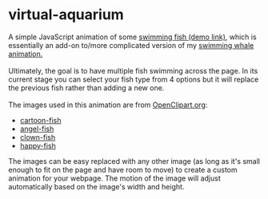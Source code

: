 # virtual-aquarium
A simple JavaScript animation of some <a href="https://susiebutler.com/project-virtual-aquarium/">swimming fish (demo link)</a>, which is essentially an add-on to/more complicated version of my <a href="http://susieboyland.com/swimmingwhale/" target="_blank">swimming whale animation.</a>
<br><br>Ultimately, the goal is to have multiple fish swimming across the page. In its current stage you can select your fish type from 4 options but it will replace the previous fish rather than adding a new one.
<br><br>The images used in this animation are from <a href="https://openclipart.org" target="_blank">OpenClipart.org</a>:
<ul>
  <li><a href="https://openclipart.org/detail/277787/cartoon-fish" target="_blank">cartoon-fish</a></li>
  <li><a href="https://openclipart.org/detail/122389/angel-fish" target="_blank">angel-fish</a></li>
  <li><a href="https://openclipart.org/detail/172295/clown-fish" target="_blank">clown-fish</a></li>
  <li><a href="https://openclipart.org/detail/2707/happy-fish" target="_blank">happy-fish</a></li>
</ul>
</a>The images can be easy replaced with any other image (as long as it's small enough to fit on the page and have room to move) to create a custom animation for your webpage. The motion of the image will adjust automatically based on the image's width and height.
